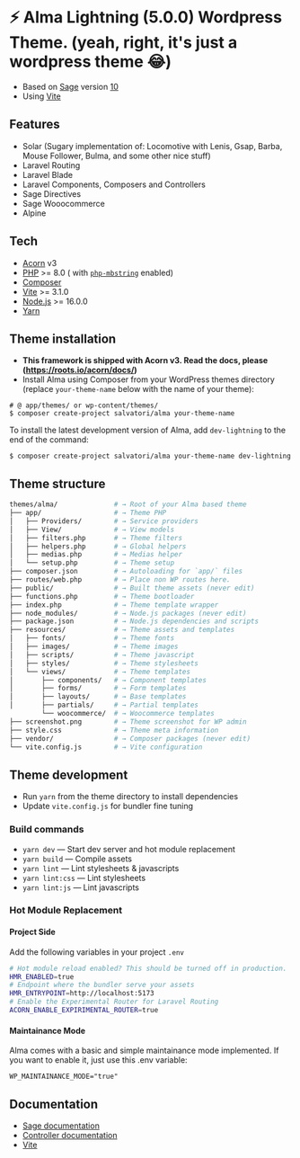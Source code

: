 
# ⚡️ Alma Lightning (5.0.0) Wordpress Theme. (yeah, right, it's just a wordpress theme 😂)

- Based on [Sage](https://roots.io/sage/) version [10](https://github.com/roots/sage/)
- Using [Vite](https://vitejs.dev)

## Features
- Solar (Sugary implementation of: Locomotive with Lenis, Gsap, Barba, Mouse Follower, Bulma, and some other nice stuff)
- Laravel Routing
- Laravel Blade
- Laravel Components, Composers and Controllers
- Sage Directives
- Sage Wooocommerce
- Alpine

## Tech

- [Acorn](https://roots.io/acorn/docs/installation/) v3
- [PHP](https://secure.php.net/manual/en/install.php) >= 8.0 (
  with [`php-mbstring`](https://secure.php.net/manual/en/book.mbstring.php) enabled)
- [Composer](https://getcomposer.org/download/)
- [Vite](https://vitejs.dev) >= 3.1.0
- [Node.js](http://nodejs.org/) >= 16.0.0
- [Yarn](https://yarnpkg.com/en/docs/install)

## Theme installation

- **This framework is shipped with Acorn v3. Read the docs, please (https://roots.io/acorn/docs/)**
- Install Alma using Composer from your WordPress themes directory (replace `your-theme-name` below with the name of
  your theme):

```shell
# @ app/themes/ or wp-content/themes/
$ composer create-project salvatori/alma your-theme-name
```

To install the latest development version of Alma, add `dev-lightning` to the end of the command:

```shell
$ composer create-project salvatori/alma your-theme-name dev-lightning
```

## Theme structure

```sh
themes/alma/              # → Root of your Alma based theme
├── app/                  # → Theme PHP
│   ├── Providers/        # → Service providers
│   ├── View/             # → View models
│   ├── filters.php       # → Theme filters
│   ├── helpers.php       # → Global helpers
│   ├── medias.php        # → Medias helper
│   └── setup.php         # → Theme setup
├── composer.json         # → Autoloading for `app/` files
├── routes/web.php        # → Place non WP routes here.
├── public/               # → Built theme assets (never edit)
├── functions.php         # → Theme bootloader
├── index.php             # → Theme template wrapper
├── node_modules/         # → Node.js packages (never edit)
├── package.json          # → Node.js dependencies and scripts
├── resources/            # → Theme assets and templates
│   ├── fonts/            # → Theme fonts
│   ├── images/           # → Theme images
│   ├── scripts/          # → Theme javascript
│   ├── styles/           # → Theme stylesheets
│   └── views/            # → Theme templates
│       ├── components/   # → Component templates
│       ├── forms/        # → Form templates
│       ├── layouts/      # → Base templates
│       ├── partials/     # → Partial templates
        └── woocommerce/  # → Woocommerce templates
├── screenshot.png        # → Theme screenshot for WP admin
├── style.css             # → Theme meta information
├── vendor/               # → Composer packages (never edit)
└── vite.config.js        # → Vite configuration
```

## Theme development

- Run `yarn` from the theme directory to install dependencies
- Update `vite.config.js` for bundler fine tuning

### Build commands

- `yarn dev` — Start dev server and hot module replacement
- `yarn build` — Compile assets
- `yarn lint` — Lint stylesheets & javascripts
- `yarn lint:css` — Lint stylesheets
- `yarn lint:js` — Lint javascripts

### Hot Module Replacement

#### Project Side

Add the following variables in your project `.env`

```sh
# Hot module reload enabled? This should be turned off in production.
HMR_ENABLED=true
# Endpoint where the bundler serve your assets
HMR_ENTRYPOINT=http://localhost:5173
# Enable the Experimental Router for Laravel Routing
ACORN_ENABLE_EXPIRIMENTAL_ROUTER=true
```

#### Maintainance Mode

Alma comes with a basic and simple maintainance mode implemented. If you want to enable it, just use this .env variable: 

```
WP_MAINTAINANCE_MODE="true"
```

## Documentation

- [Sage documentation](https://roots.io/sage/docs/)
- [Controller documentation](https://github.com/soberwp/controller#usage)
- [Vite](https://vitejs.dev/guide/)
